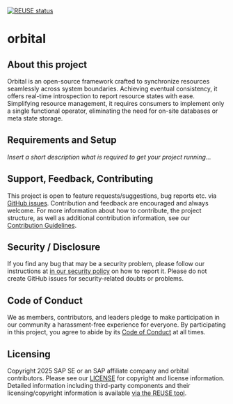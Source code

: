 [![REUSE status](https://api.reuse.software/badge/github.com/openkcm/orbital)](https://api.reuse.software/info/github.com/openkcm/orbital)

# orbital

## About this project

Orbital is an open-source framework crafted to synchronize resources seamlessly across system boundaries. Achieving eventual consistency, it offers real-time introspection to report resource states with ease. Simplifying resource management, it requires consumers to implement only a single functional operator, eliminating the need for on-site databases or meta state storage.

## Requirements and Setup

*Insert a short description what is required to get your project running...*

## Support, Feedback, Contributing

This project is open to feature requests/suggestions, bug reports etc. via [GitHub issues](https://github.com/openkcm/<your-project>/issues). Contribution and feedback are encouraged and always welcome. For more information about how to contribute, the project structure, as well as additional contribution information, see our [Contribution Guidelines](CONTRIBUTING.md).

## Security / Disclosure
If you find any bug that may be a security problem, please follow our instructions at [in our security policy](https://github.com/openkcm/<your-project>/security/policy) on how to report it. Please do not create GitHub issues for security-related doubts or problems.

## Code of Conduct

We as members, contributors, and leaders pledge to make participation in our community a harassment-free experience for everyone. By participating in this project, you agree to abide by its [Code of Conduct](https://github.com/openkcm/.github/blob/main/CODE_OF_CONDUCT.md) at all times.

## Licensing

Copyright 2025 SAP SE or an SAP affiliate company and orbital contributors. Please see our [LICENSE](LICENSE) for copyright and license information. Detailed information including third-party components and their licensing/copyright information is available [via the REUSE tool](https://api.reuse.software/info/github.com/openkcm/<your-project>).
